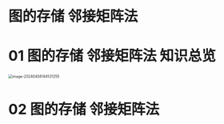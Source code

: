 # 图的存储 邻接矩阵法



# 01 图的存储 邻接矩阵法 知识总览

<img src="https://cvp.oss-cn-shanghai.aliyuncs.com/picgo/202404041445441.png" alt="image-20240404144531255" style="zoom:50%;" />

# 02 图的存储 邻接矩阵法 
